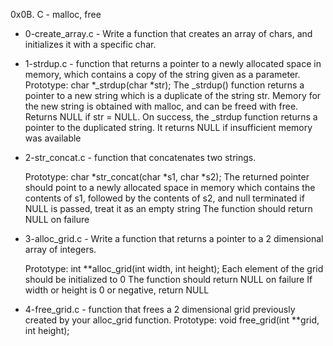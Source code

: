 0x0B. C - malloc, free
* 0-create_array.c - Write a function that creates an array of chars, and initializes it with a specific char.
* 1-strdup.c - function that returns a pointer to a newly allocated space in memory, which contains a copy of the string given as a parameter. Prototype: char *_strdup(char *str); The _strdup() function returns a pointer to a new string which is a duplicate of the string str. Memory for the new string is obtained with malloc, and can be freed with free. Returns NULL if str = NULL. On success, the _strdup function returns a pointer to the duplicated string. It returns NULL if insufficient memory was available
* 2-str_concat.c - function that concatenates two strings.

    Prototype: char *str_concat(char *s1, char *s2);
    The returned pointer should point to a newly allocated space in memory which contains the contents of s1, followed by the contents of s2, and null terminated
    if NULL is passed, treat it as an empty string
    The function should return NULL on failure
* 3-alloc_grid.c - Write a function that returns a pointer to a 2 dimensional array of integers.

    Prototype: int **alloc_grid(int width, int height);
    Each element of the grid should be initialized to 0
    The function should return NULL on failure
  If width or height is 0 or negative, return NULL
* 4-free_grid.c - function that frees a 2 dimensional grid previously created by your alloc_grid function.
Prototype: void free_grid(int **grid, int height);
